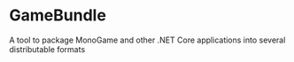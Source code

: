 # GameBundle
A tool to package MonoGame and other .NET Core applications into several distributable formats

